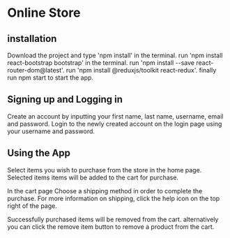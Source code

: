 # Online Store

## installation

Download the project and type 'npm install' in the terminal.
run 'npm install react-bootstrap bootstrap' in the terminal.
run 'npm install --save react-router-dom@latest'.
run 'npm install @reduxjs/toolkit react-redux'.
finally run npm start to start the app.

## Signing up and Logging in

Create an account by inputting your first name, last name, username, email and password.
Login to the newly created account on the login page using your username and password.

## Using the App

Select items you wish to purchase from the store in the home page.
Selected items items will be added to the cart for purchase.

In the cart page Choose a shipping method in order to complete the purchase.
For more information on shipping, click the help icon on the top right of the page.

Successfully purchased items will be removed from the cart.
alternatively you can click the remove item button to remove a product from the cart.